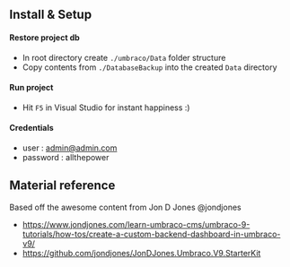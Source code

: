 ## Install & Setup

#### Restore project db
- In root directory create `./umbraco/Data` folder structure
- Copy contents from `./DatabaseBackup` into the created `Data` directory

#### Run project
- Hit `F5` in Visual Studio for instant happiness :)

#### Credentials
- user : admin@admin.com
- password : allthepower


## Material reference

Based off the awesome content from Jon D Jones @jondjones
- https://www.jondjones.com/learn-umbraco-cms/umbraco-9-tutorials/how-tos/create-a-custom-backend-dashboard-in-umbraco-v9/
- https://github.com/jondjones/JonDJones.Umbraco.V9.StarterKit

